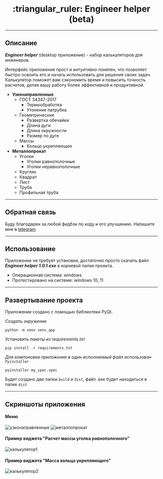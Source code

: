 <h1 align="center">:triangular_ruler: Engineer helper (beta)</h1>

____

## Описание

***Engineer helper*** (desktop приложение) - набор калькуляторов для инженеров.

Интерфейс приложения прост и интуитивно понятен, что позволяет быстро освоить его и начать использовать для решения
своих задач. Калькулятор поможет вам сэкономить время и повысить точность расчетов, делая
вашу работу более эффективной и продуктивной.



+ **Узконаправленные**
    + ГОСТ 34347-2017
        + Термообработка
        + Утонение патрубка
    + Геометрические
        + Развертка обечайки
        + Длина дуги
        + Длина окружности
        + Размер по дуге
    + Массы
        + Кольцо укрепляющее
+ **Металлопрокат**
    + Уголки
        + Уголки равнополочные
        + Уголки неравнополочные
    + Кругляк
    + Квадрат
    + Лист
    + Труба
    + Профильная труба

____

## Обратная связь

Буду благодарен за любой фидбэк по коду и его улучшению. Напишите мне в [telegram](https://t.me/uchvatov)

____

## Использование

Приложение не требует установки, достаточно просто скачать файл ***Engineer helper 1.0.1.exe*** в корневой папке
проекта.

+ Операционная система: windows
+ Протестировано на системе: windows 10, 11

____

## Развертывание проекта
Приложение создано с помощью библиотеки PyQt.

*Создать окружение*
```
python -m venv venv_app
```

*Установить пакеты из requirements.txt*
```
pip install -r requirements.txt
```

*Для компоновки приложения в один исполняемый файл использован `Pyinstaller`*
```
pyinstaller my_cpec.spec
```
Будет создано две папки `build` и `dist`, файл .exe будет находиться в папке `dist` 
____

## Скриншоты приложения

#### Меню

![узконаправленные](https://e.radikal.host/2023/11/19/image561710efb9ec5411.png)
![металлопрокат](https://e.radikal.host/2023/11/19/image936cc43a0b5d904f.png)

#### Пример виджета "Расчет массы уголка равнополочного"

![калькулятор1](https://e.radikal.host/2023/11/19/imagea91e43c9a23c436a.png)

#### Пример виджета "Масса кольца укрепляющего"

![калькулятор2](https://e.radikal.host/2023/11/19/image655e2bfebe7e145b.png)





